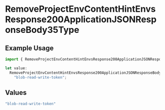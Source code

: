 # RemoveProjectEnvContentHintEnvsResponse200ApplicationJSONResponseBody35Type

## Example Usage

```typescript
import { RemoveProjectEnvContentHintEnvsResponse200ApplicationJSONResponseBody35Type } from "@vercel/sdk/models/operations";

let value:
  RemoveProjectEnvContentHintEnvsResponse200ApplicationJSONResponseBody35Type =
    "blob-read-write-token";
```

## Values

```typescript
"blob-read-write-token"
```